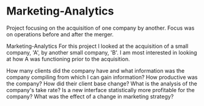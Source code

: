 # Marketing-Analytics
Project focusing on the acquisition of one company by another. Focus was on operations before and after the merger. 

Marketing-Analytics
For this project I looked at the acquisition of a small company, 'A', by another small company, 'B'. I am most interested in looking at how A was functioning prior to the acquisition.

How many clients did the company have and what information was the company compiling from which I can gain information?
How productive was the company? How did their client base change?
What is the analysis of the company's take rate?
Is a new interface statistically more profitable for the company?
What was the effect of a change in marketing strategy?
